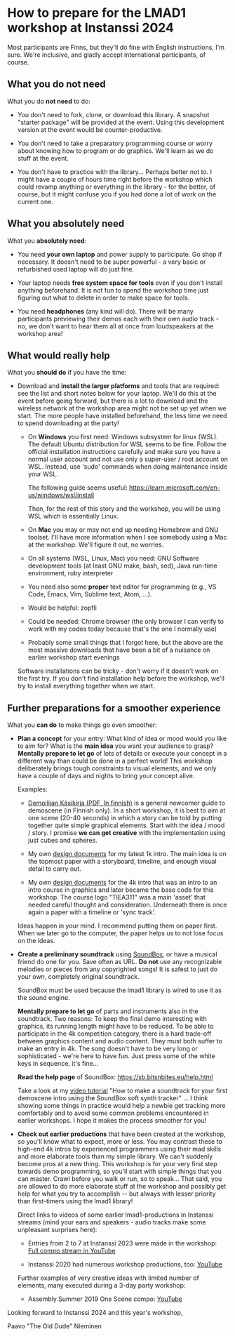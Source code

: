 # How to prepare for the LMAD1 workshop at Instanssi 2024

Most participants are Finns, but they'll do fine with English instructions, I'm
sure. We're inclusive, and gladly accept international participants, of course.

## What you do not need

What you do **not need** to do:

- You don't need to fork, clone, or download this library. A snapshot "starter
  package" will be provided at the event. Using this development version at the
  event would be counter-productive.

- You don't need to take a preparatory programming course or worry about knowing
  how to program or do graphics. We'll learn as we do stuff at the event.

- You don't have to practice with the library... Perhaps better not to. I might
  have a couple of hours time right before the workshop which could revamp
  anything or everything in the library - for the better, of course, but it
  might confuse you if you had done a lot of work on the current one.

## What you absolutely need

What you **absolutely need**:

- You need **your own laptop** and power supply to participate. Go shop if
  necessary. It doesn't need to be super powerful - a very basic or refurbished
  used laptop will do just fine.

- Your laptop needs **free system space for tools** even if you don't
  install anything beforehand. It is not fun to spend the workshop time just
  figuring out what to delete in order to make space for tools.

- You need **headphones** (any kind will do). There will be many participants
  previewing their demos each with their own audio track - no, we don't want to
  hear them all at once from loudspeakers at the workshop area!

## What would really help

What you **should do** if you have the time:

- Download and **install the larger platforms** and tools that are required: see
  the list and short notes below for your laptop. We'll do this at the event
  before going forward, but there is a lot to download and the wireless network
  at the workshop area might not be set up yet when we start. The more people
  have installed beforehand, the less time we need to spend downloading at the
  party!

  + On **Windows** you first need: Windows subsystem for linux (WSL). The
    default Ubuntu distribution for WSL seems to be fine. Follow the official
    installation instructions carefully and make sure you have a normal user
    account and not use only a super-user / root account on WSL. Instead, use
    'sudo' commands when doing maintenance inside your WSL.

    The following guide seems useful:
    https://learn.microsoft.com/en-us/windows/wsl/install

    Then, for the rest of this story and the workshop, you will be using WSL
    which is essentially Linux.

  + On **Mac** you may or may not end up needing Homebrew and GNU toolset. I'll
    have more information when I see somebody using a Mac at the workshop. We'll
    figure it out, no worries.

  + On all systems (WSL, Linux, Mac) you need: GNU Software development tools
    (at least GNU make, bash, sed), Java run-time environment, ruby interpreter
    
  + You need also some **proper** text editor for programming (e.g., VS Code,
    Emacs, Vim, Sublime text, Atom, ...).

  + Would be helpful: zopfli

  + Could be needed: Chrome browser (the only browser I can verify to
    work with my codes today because that's the one I normally use)

  + Probably some small things that I forgot here, but the above are the most
    massive downloads that have been a bit of a nuisance on earlier workshop
    start evenings

  Software installations can be tricky - don't worry if it doesn't work on the
  first try. If you don't find installation help before the workshop, we'll try
  to install everything together when we start.

## Further preparations for a smoother experience

What you **can do** to make things go even smoother:

- **Plan a concept** for your entry: What kind of idea or mood would you like to
  aim for? What is the **main idea** you want your audience to grasp? **Mentally
  prepare to let go** of lots of details or execute your concept in a different
  way than could be done in a perfect world! This workshop deliberately brings
  tough constraints to visual elements, and we only have a couple of days and
  nights to bring your concept alive.

  Examples:

  + [Demoilijan Käsikirja (PDF, In finnish)](https://www.postimuseo.fi/wp-content/uploads/2023/08/demoilijan_kasikirja_0623_A5_N.pdf)
    is a general newcomer guide to demoscene (in Finnish only). In a short workshop, it is best to
    aim at one scene (20-40 seconds) in which a story can be told by putting
    together quite simple graphical elements. Start with the idea / mood /
    story. I promise **we can get creative** with the implementation using just
    cubes and spheres.

  + My own [design documents](http://users.jyu.fi/~nieminen/juttuja/pasilawoods_design_papers.jpg)
    for my latest 1k intro. The main idea is on the topmost paper with a
    storyboard, timeline, and enough visual detail to carry out.

  + My own [design documents](http://users.jyu.fi/~nieminen/courselogo_plan.jpg)
    for the 4k intro that was an intro to an intro course in graphics and later
    became the base code for this workshop. The course logo "TIEA311" was a main 'asset' that needed careful
    thought and consideration. Underneath there is once again a paper with a timeline or 'sync
    track'.

  Ideas happen in your mind. I recommend putting them on paper first. When we
  later go to the computer, the paper helps us to not lose focus on the ideas.

- **Create a preliminary soundtrack** using [SoundBox](https://sb.bitsnbites.eu),
  or have a musical friend do one for you. Save often as URL. **Do not**
  use any recognizable melodies or pieces
  from any copyrighted songs! It is safest to just do your own, completely
  original soundtrack.

  SoundBox must be used because the lmad1 library is wired to use it as the
  sound engine.
  
  **Mentally prepare to let go** of parts and instruments also
  in the soundtrack. Two reasons: To keep the final demo interesting with
  graphics, its running length might have to be reduced. To be able to
  participate in the 4k competition category, there is a hard trade-off between
  graphics content and audio content. They must both suffer to make an entry in
  4k. The song doesn't have to be very long or sophisticated - we're here to
  have fun. Just press some of the white keys in sequence, it's fine...

  **Read the help page** of SoundBox: https://sb.bitsnbites.eu/help.html 

  Take a look at my [video tutorial](https://youtu.be/JnJ5bUT6s8Q)
  "How to make a soundtrack for your first demoscene intro using the
  SoundBox soft synth tracker" ... I think showing some things in
  practice would help a newbie get tracking more comfortably and to
  avoid some common problems encountered in earlier workshops. I hope
  it makes the process smoother for you!

- **Check out earlier productions** that have been created at the workshop, so
  you'll know what to expect, more or less. You may contrast these to high-end
  4k intros by experienced programmers using their mad skills and more elaborate
  tools than my simple library. We can't suddenly become pros at a new thing.
  This workshop is for your very first step towards demo programming, so you'll
  start with simple things that you can master. Crawl before you walk or run, so
  to speak... That said, you are allowed to do more elaborate stuff at the
  workshop and possibly get help for what you try to accomplish -- but always
  with lesser priority than first-timers using the lmad1 library!

  Direct links to videos of some earlier lmad1-productions in Instanssi streams (mind your ears and speakers - audio tracks make some unpleasant surprises here):

  + Entries from 2 to 7 at Instanssi 2023 were made in the workshop: [Full compo
    stream in YouTube](https://www.youtube.com/watch?v=bu7VoU3IrAU)

  + Instanssi 2020 had numerous workshop productions, too: [YouTube](https://www.youtube.com/watch?v=iBWlcQw-EYc)

  Further examples of very creative ideas with limited number of elements, many executed during a 3-day party workshop:
  
  + Assembly Summer 2019 One Scene compo: [YouTube](https://www.youtube.com/watch?v=3ciW4HLmYCc)

Looking forward to Instanssi 2024 and this year's workshop,

Paavo "The Old Dude" Nieminen
